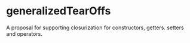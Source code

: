 # generalizedTearOffs
A proposal for supporting closurization for constructors, getters. setters and operators.
